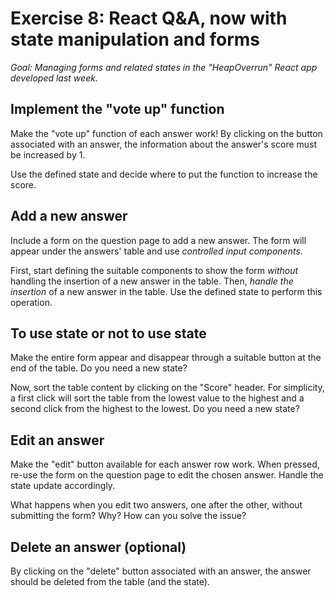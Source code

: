 # Exercise 8: React Q&A, now with state manipulation and forms

_Goal: Managing forms and related states in the "HeapOverrun" React app developed last week._

## Implement the "vote up" function

Make the "vote up" function of each answer work! By clicking on the button associated with an answer, the information about the answer's score must be increased by 1.

Use the defined state and decide where to put the function to increase the score.

## Add a new answer

Include a form on the question page to add a new answer. The form will appear under the answers' table and use _controlled input components_. 

First, start defining the suitable components to show the form *without* handling the insertion of a new answer in the table. Then, *handle the insertion* of a new answer in the table. Use the defined state to perform this operation.

## To use state or not to use state

Make the entire form appear and disappear through a suitable button at the end of the table. Do you need a new state?

Now, sort the table content by clicking on the "Score" header. For simplicity, a first click will sort the table from the lowest value to the highest and a second click from the highest to the lowest. Do you need a new state?

## Edit an answer

Make the "edit" button available for each answer row work. When pressed, re-use the form on the question page to edit the chosen answer. Handle the state update accordingly.

What happens when you edit two answers, one after the other, without submitting the form? Why? How can you solve the issue?

## Delete an answer (optional)

By clicking on the "delete" button associated with an answer, the answer should be deleted from the table (and the state).

